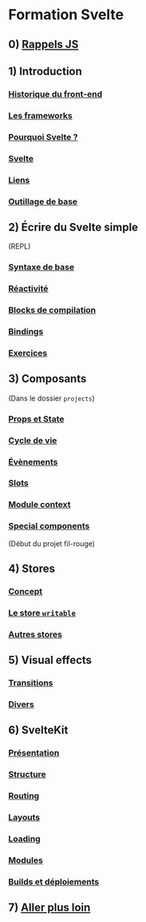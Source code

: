 # Formation Svelte

## 0) [Rappels JS](./contenus/0_reminders/0-1_index.md)

## 1) Introduction

### [Historique du front-end](./contenus/1_intro/1-1_history.md)

### [Les frameworks](./contenus/1_intro/1-2_frameworks.md)

### [Pourquoi Svelte ?](./contenus/1_intro/1-3_why_svelte.md)

### [Svelte](./contenus/1_intro/1-4_svelte.md)

### [Liens](./contenus/1_intro/1-5_links.md)

### [Outillage de base](./contenus/1_intro/1-6_tools.md)

## 2) Écrire du Svelte simple

(REPL)

### [Syntaxe de base](./contenus/2_syntax/2-1_basics.md)

### [Réactivité](./contenus/2_syntax/2-2_reactivity.md)

### [Blocks de compilation](./contenus/2_syntax/2-3_blocks.md)

### [Bindings](./contenus/2_syntax/2-4_bindings.md)

### [Exercices](./contenus/2_syntax/2-5_exos.md)

## 3) Composants

(Dans le dossier `projects`)

### [Props et State](./contenus/3_components/3-1_props_state.md)

### [Cycle de vie](./contenus/3_components/3-2_lifecycle.md)

### [Évènements](./contenus/3_components/3-3_events.md)

### [Slots](./contenus/3_components/3-4_slots.md)

### [Module context](./contenus/3_components/3-5_context_module.md)

### [Special components](./contenus/3_components/3-6_special_components.md)

(Début du projet fil-rouge)

## 4) Stores

### [Concept](./contenus/4_stores/4-1_concept.md)

### [Le store `writable`](./contenus/4_stores/4-2_writable.md)

### [Autres stores](./contenus/4_stores/4-3_other.md)

## 5) Visual effects

### [Transitions](./contenus/5_visual/5-1_transitions.md)

### [Divers](./contenus/5_visual/5-2_misc.md)

## 6) SvelteKit

### [Présentation](./contenus/6_svelte-kit/6-1_intro.md)

### [Structure](./contenus/6_svelte-kit/6-2_structure.md)

### [Routing](./contenus/6_svelte-kit/6-3_routing.md)

### [Layouts](./contenus/6_svelte-kit/6-4_layouts.md)

### [Loading](./contenus/6_svelte-kit/6-5_loading.md)

### [Modules](./contenus/6_svelte-kit/6-6_modules.md)

### [Builds et déploiements](./contenus/6_svelte-kit/6-7_build_and_deploy.md)

## 7) [Aller plus loin](./contenus/beyond.md)

